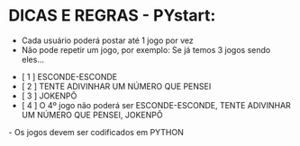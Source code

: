 # DICAS E REGRAS - PYstart:


- Cada usuário poderá postar até 1 jogo por vez
- Não pode repetir um jogo, por exemplo: 
Se já temos 3 jogos sendo eles...

<ul>
  <li>[ 1 ] ESCONDE-ESCONDE</li>
<li>[ 2 ] TENTE  ADIVINHAR UM NÚMERO QUE PENSEI</li>
<li>[ 3 ] JOKENPÔ</li>
<li>[ 4 ] O 4º jogo não poderá ser ESCONDE-ESCONDE, TENTE ADIVINHAR UM NÚMERO QUE PENSEI, JOKENPÔ</li>
</ul>
- Os jogos devem ser codificados em PYTHON
